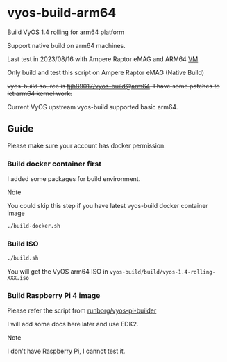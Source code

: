 # vyos-build-arm64

Build VyOS 1.4 rolling for arm64 platform

Support native build on arm64 machines.

Last test in 2023/08/16 with Ampere Raptor eMAG and ARM64 [VM](./vyos-arm64-libvirt.xml)

Only build and test this script on Ampere Raptor eMAG (Native Build)

~~vyos-build source is [tjjh89017/vyos-build@arm64](https://github.com/tjjh89017/vyos-build/tree/arm64). I have some patches to let arm64 kernel work.~~

Current VyOS upstream vyos-build supported basic arm64.

## Guide

Please make sure your account has docker permission.

### Build docker container first

I added some packages for build environment.

> [!NOTE]
> You could skip this step if you have latest vyos-build docker container image

```bash
./build-docker.sh
```

### Build ISO

```bash
./build.sh
```

You will get the VyOS arm64 ISO in `vyos-build/build/vyos-1.4-rolling-XXX.iso`

### Build Raspberry Pi 4 image

Please refer the script from [runborg/vyos-pi-builder](https://github.com/runborg/vyos-pi-builder/blob/master/build-pi-image.sh)

I will add some docs here later and use EDK2.

> [!NOTE]
> I don't have Raspberry Pi, I cannot test it.
